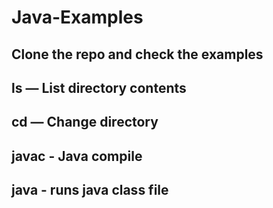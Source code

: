 # Java-Examples
## Clone the repo and check the examples 
## ls — List directory contents
## cd — Change directory
## javac - Java compile 
## java - runs java class file 
